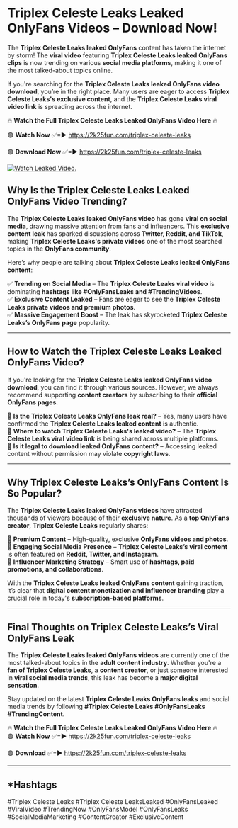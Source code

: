 # Triplex Celeste Leaks Leaked OnlyFans Videos – Download Now!

The **Triplex Celeste Leaks leaked OnlyFans** content has taken the internet by storm! The **viral video** featuring **Triplex Celeste Leaks leaked OnlyFans clips** is now trending on various **social media platforms**, making it one of the most talked-about topics online.  

If you're searching for the **Triplex Celeste Leaks leaked OnlyFans video download**, you’re in the right place. Many users are eager to access **Triplex Celeste Leaks's exclusive content**, and the **Triplex Celeste Leaks viral video link** is spreading across the internet.  

🔥 **Watch the Full Triplex Celeste Leaks Leaked OnlyFans Video Here** 🔥  

🟢 **Watch Now** ✅=► https://2k25fun.com/triplex-celeste-leaks

🟢 **Download Now** ✅=► https://2k25fun.com/triplex-celeste-leaks

[![Watch Leaked Video.](https://miro.medium.com/v2/resize:fit:828/format:webp/1*cilzJN44JGOrTw9NJCrNHA.gif "Watch Leaked Video")](https://2k25fun.com/triplex-celeste-leaks)

## **Why Is the Triplex Celeste Leaks Leaked OnlyFans Video Trending?**  

The **Triplex Celeste Leaks leaked OnlyFans video** has gone **viral on social media**, drawing massive attention from fans and influencers. This **exclusive content leak** has sparked discussions across **Twitter, Reddit, and TikTok**, making **Triplex Celeste Leaks's private videos** one of the most searched topics in the **OnlyFans community**.  

Here’s why people are talking about **Triplex Celeste Leaks leaked OnlyFans content**:  

✅ **Trending on Social Media** – The **Triplex Celeste Leaks viral video** is dominating **hashtags like #OnlyFansLeaks and #TrendingVideos**.  
✅ **Exclusive Content Leaked** – Fans are eager to see the **Triplex Celeste Leaks private videos and premium photos**.  
✅ **Massive Engagement Boost** – The leak has skyrocketed **Triplex Celeste Leaks’s OnlyFans page** popularity.  

---

## **How to Watch the Triplex Celeste Leaks Leaked OnlyFans Video?**  

If you're looking for the **Triplex Celeste Leaks leaked OnlyFans video download**, you can find it through various sources. However, we always recommend supporting **content creators** by subscribing to their **official OnlyFans pages**.  

🔹 **Is the Triplex Celeste Leaks OnlyFans leak real?** – Yes, many users have confirmed the **Triplex Celeste Leaks leaked content** is authentic.  
🔹 **Where to watch Triplex Celeste Leaks's leaked video?** – The **Triplex Celeste Leaks viral video link** is being shared across multiple platforms.  
🔹 **Is it legal to download leaked OnlyFans content?** – Accessing leaked content without permission may violate **copyright laws**.  

---

## **Why Triplex Celeste Leaks’s OnlyFans Content Is So Popular?**  

The **Triplex Celeste Leaks leaked OnlyFans videos** have attracted thousands of viewers because of their **exclusive nature**. As a **top OnlyFans creator**, **Triplex Celeste Leaks** regularly shares:  

📌 **Premium Content** – High-quality, exclusive **OnlyFans videos and photos**.  
📌 **Engaging Social Media Presence** – **Triplex Celeste Leaks’s viral content** is often featured on **Reddit, Twitter, and Instagram**.  
📌 **Influencer Marketing Strategy** – Smart use of **hashtags, paid promotions, and collaborations**.  

With the **Triplex Celeste Leaks leaked OnlyFans content** gaining traction, it’s clear that **digital content monetization and influencer branding** play a crucial role in today's **subscription-based platforms**.  

---

## **Final Thoughts on Triplex Celeste Leaks’s Viral OnlyFans Leak**  

The **Triplex Celeste Leaks leaked OnlyFans videos** are currently one of the most talked-about topics in the **adult content industry**. Whether you're a **fan of Triplex Celeste Leaks**, a **content creator**, or just someone interested in **viral social media trends**, this leak has become a **major digital sensation**.  

Stay updated on the latest **Triplex Celeste Leaks OnlyFans leaks** and social media trends by following **#Triplex Celeste Leaks #OnlyFansLeaks #TrendingContent**.  

🔥 **Watch the Full Triplex Celeste Leaks Leaked OnlyFans Video Here** 🔥  
🟢 **Watch Now** ✅=► https://2k25fun.com/triplex-celeste-leaks

🟢 **Download** ✅=► https://2k25fun.com/triplex-celeste-leaks

---

## *Hashtags
#Triplex Celeste Leaks #Triplex Celeste LeaksLeaked #OnlyFansLeaked #ViralVideo #TrendingNow #OnlyFansModel #OnlyFansLeaks #SocialMediaMarketing #ContentCreator #ExclusiveContent  